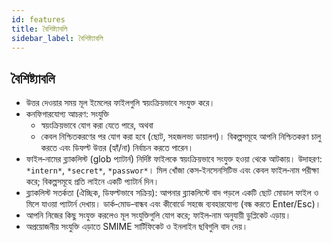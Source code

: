 ```yaml
---
id: features
title: বৈশিষ্ট্যাবলি
sidebar_label: বৈশিষ্ট্যাবলি
---
```


## বৈশিষ্ট্যাবলি

- উত্তর দেওয়ার সময় মূল ইমেলের ফাইলগুলি স্বয়ংক্রিয়ভাবে সংযুক্ত করে।
- কনফিগারযোগ্য আচরণ: সংযুক্তি
  - স্বয়ংক্রিয়ভাবে যোগ করা যেতে পারে, অথবা
  - কেবল নিশ্চিতকরণের পর যোগ করা হবে (ছোট, সহজলভ্য ডায়ালগ)। বিকল্পসমূহে আপনি নিশ্চিতকরণ চালু করতে এবং ডিফল্ট উত্তর (হ্যাঁ/না) নির্বাচন করতে পারেন।
- ফাইল‑নামের ব্ল্যাকলিস্ট (glob প্যাটার্ন) নির্দিষ্ট ফাইলকে স্বয়ংক্রিয়ভাবে সংযুক্ত হওয়া থেকে আটকায়। উদাহরণ: `*intern*`, `*secret*`, `*passwor*`।
  মিল খোঁজা কেস‑ইনসেনসিটিভ এবং কেবল ফাইল‑নাম পরীক্ষা করে; বিকল্পসমূহে প্রতি লাইনে একটি প্যাটার্ন দিন।
- ব্ল্যাকলিস্ট সতর্কতা (ঐচ্ছিক, ডিফল্টভাবে সক্রিয়): আপনার ব্ল্যাকলিস্টে বাদ পড়লে একটি ছোট মোডাল ফাইল ও মিলে যাওয়া প্যাটার্ন দেখায়। ডার্ক‑মোড‑বান্ধব এবং কীবোর্ডে সহজে ব্যবহারযোগ্য (বন্ধ করতে Enter/Esc)।
- আপনি নিজের কিছু সংযুক্ত করলেও মূল সংযুক্তিগুলি যোগ করে; ফাইল‑নাম অনুযায়ী ডুপ্লিকেট এড়ায়।
- অপ্রয়োজনীয় সংযুক্তি এড়াতে SMIME সার্টিফিকেট ও ইনলাইন ছবিগুলি বাদ দেয়।

